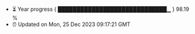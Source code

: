 - ⏳ Year progress { █████████████████████████████▁ } 98.19 %
- ⏰ Updated on Mon, 25 Dec 2023 09:17:21 GMT

